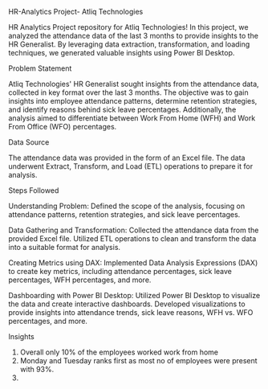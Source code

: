 HR-Analytics Project- Atliq Technologies

HR Analytics Project repository for Atliq Technologies! In this project, we analyzed the attendance data of the last 3 months to provide insights to the HR Generalist. By leveraging data extraction, transformation, and loading techniques, we generated valuable insights using Power BI Desktop.

Problem Statement

Atliq Technologies' HR Generalist sought insights from the attendance data, collected in key format over the last 3 months. The objective was to gain insights into employee attendance patterns, determine retention strategies, and identify reasons behind sick leave percentages. Additionally, the analysis aimed to differentiate between Work From Home (WFH) and Work From Office (WFO) percentages.

Data Source

The attendance data was provided in the form of an Excel file. The data underwent Extract, Transform, and Load (ETL) operations to prepare it for analysis.

Steps Followed

Understanding Problem:
Defined the scope of the analysis, focusing on attendance patterns, retention strategies, and sick leave percentages.

Data Gathering and Transformation:
Collected the attendance data from the provided Excel file.
Utilized ETL operations to clean and transform the data into a suitable format for analysis.

Creating Metrics using DAX:
Implemented Data Analysis Expressions (DAX) to create key metrics, including attendance percentages, sick leave percentages, WFH percentages, and more.

Dashboarding with Power BI Desktop:
Utilized Power BI Desktop to visualize the data and create interactive dashboards.
Developed visualizations to provide insights into attendance trends, sick leave reasons, WFH vs. WFO percentages, and more.

Insights

1. Overall only 10% of the employees worked work from home
2. Monday and Tuesday ranks first as most no of employees were present with 93%.
3. 

